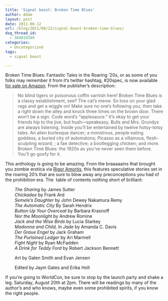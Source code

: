 ```yaml
---
title: 'Signal boost: Broken Time Blues'
author: Adam
layout: post
date: 2011-08-12
url: /blog/2011/08/12/signal-boost-broken-time-blues/
dsq_thread_id:
  - 384019389
categories:
  - Uncategorized
tags:
  - signal boost

---
```

Broken Time Blues: Fantastic Tales in the Roaring &#8217;20s, or as some of you folks may remember it from it&#8217;s twitter hashtag, #20spec, is now available [for sale on Amazon](1). From the publisher&#8217;s description:

> No blind tigers or poisonous coffin varnish here! Broken Time Blues is a classy establishment, see? The cat&#8217;s meow. So toss on your glad rags and get a wiggle on! Make sure no one&#8217;s following you, then take a right down the alley and knock three times on the brown door. There won&#8217;t be a sign. Code word&#8217;s &#8220;applesauce.&#8221; It&#8217;s okay to get your friends hip to the jive, but hush—speakeasy. Bulls and Mrs. Grundys are always listening. Inside you&#8217;ll be entertained by twelve hotsy-totsy tales. An alien burlesque dancer; a monstrous, people eating goddess, a buried city of automatons; Picasso as a villainous, flesh-sculpting wizard; ; a fae detective; a bootlegging chicken; and more. Broken Time Blues: the 1920s as you&#8217;ve never seen them before. You&#8217;ll go goofy for it.

This anthology is going to be amazing. From the braaaaains that brought you zombie erotica via [Rigor Amortis](2), this features speculative stories set in the roaring 20&#8217;s that are sure to blow away any preconceptions you had of the prohibition era. The  table of contents nothing short of brilliant:

<p style="text-align: left; padding-left: 30px;">
  <em>The Sharing</em> by James Sutter<br /> <em>Chickadee</em> by Frank Ard<br /> <em>Semele’s Daughter</em> by John Dewey Nakamura Remy<br /> <em>The Automatic City</em> By Sarah Hendrix<br /> <em>Button Up Your Overcoat</em> by Barbara Krasnoff<br /> <em>Nor the Moonlight</em> by Andrew Romine<br /> <em>Jack and the Wise Birds</em> by Lucia Starkey<br /> <em>Madonna and Child, In Jade</em> by Amanda C. Davis<br /> <em>Der Graue Engel</em> by Jack Graham<br /> <em>The Purloined Ledger</em> by Ari Marmell<br /> <em>Fight Night</em> by Ryan McFadden<br /> <em>A Drink for Teddy Ford</em> by Robert Jackson Bennett
</p>

<p style="text-align: left; padding-left: 30px;">
  Art by Galen Smith and Evan Jensen
</p>

<p style="text-align: left; padding-left: 30px;">
  Edited by Jaym Gates and Erika Holt
</p>

If you&#8217;re going to WorldCon, be sure to stop by the launch party and shake a leg. Saturday, August 20th at 2pm. There will be readings by many of the author&#8217;s and who knows, maybe even some prohibited spirits, if you know the right people.

 [1]: http://www.amazon.com/Broken-Time-Blues-Fantastic-Roaring/dp/1770530169/ref=sr_1_1?ie=UTF8&qid=1313010088&sr=8-1
 [2]: http://absolute-x-press.com/our-books/rigor-amortis/

